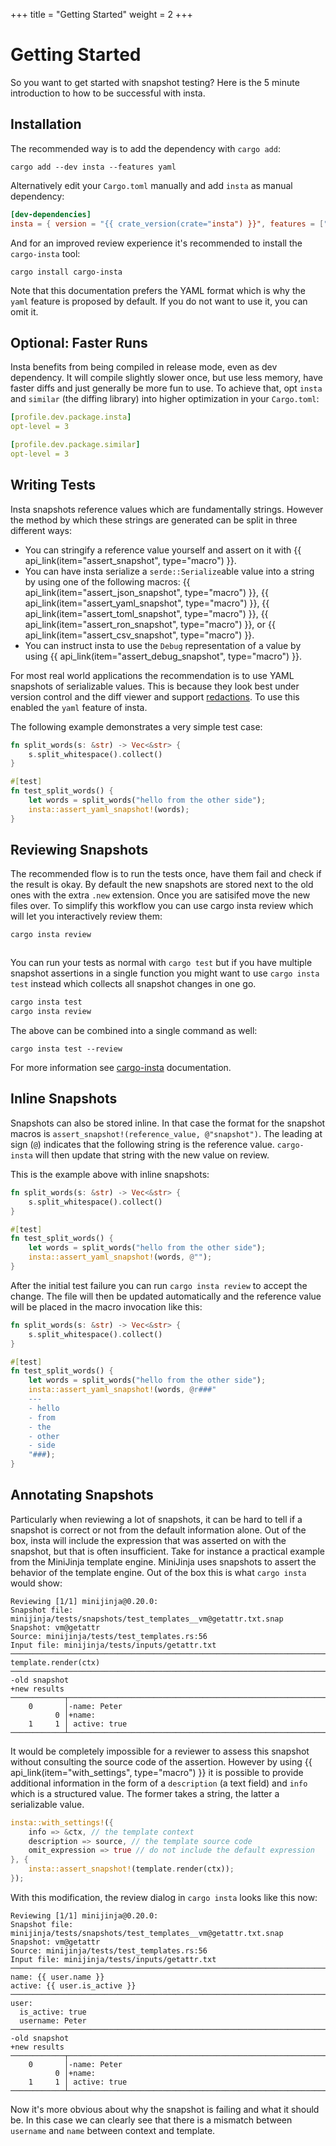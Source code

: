 +++
title = "Getting Started"
weight = 2
+++

# Getting Started

So you want to get started with snapshot testing?  Here is the 5 minute
introduction to how to be successful with insta.

## Installation

The recommended way is to add the dependency with `cargo add`:

```
cargo add --dev insta --features yaml
```

Alternatively edit your `Cargo.toml` manually and add `insta` as manual
dependency:

```toml
[dev-dependencies]
insta = { version = "{{ crate_version(crate="insta") }}", features = ["yaml"] }
```

And for an improved review experience it's recommended to install the
`cargo-insta` tool:

```
cargo install cargo-insta
```

Note that this documentation prefers the YAML format which is why the `yaml`
feature is proposed by default.  If you do not want to use it, you can omit it.

## Optional: Faster Runs

Insta benefits from being compiled in release mode, even as dev dependency.  It
will compile slightly slower once, but use less memory, have faster diffs and
just generally be more fun to use.  To achieve that, opt `insta` and `similar`
(the diffing library) into higher optimization in your `Cargo.toml`:

```yaml
[profile.dev.package.insta]
opt-level = 3

[profile.dev.package.similar]
opt-level = 3
```

## Writing Tests

Insta snapshots reference values which are fundamentally strings.  However the
method by which these strings are generated can be split in three different
ways:

* You can stringify a reference value yourself and assert on it with
  {{ api_link(item="assert_snapshot", type="macro") }}.
* You can have insta serialize a `serde::Serialize`able value into a string by
  using one of the following macros: {{ api_link(item="assert_json_snapshot", type="macro") }},
  {{ api_link(item="assert_yaml_snapshot", type="macro") }},
  {{ api_link(item="assert_toml_snapshot", type="macro") }},
  {{ api_link(item="assert_ron_snapshot", type="macro") }}, or {{ api_link(item="assert_csv_snapshot", type="macro") }}.
* You can instruct insta to use the `Debug` representation of a value by using
  {{ api_link(item="assert_debug_snapshot", type="macro") }}.

For most real world applications the recommendation is to use YAML snapshots
of serializable values.  This is because they look best under version control
and the diff viewer and support [redactions](../redactions/).  To use this
enabled the `yaml` feature of insta.

The following example demonstrates a very simple test case:

```rust
fn split_words(s: &str) -> Vec<&str> {
    s.split_whitespace().collect()
}

#[test]
fn test_split_words() {
    let words = split_words("hello from the other side");
    insta::assert_yaml_snapshot!(words);
}
```

## Reviewing Snapshots

The recommended flow is to run the tests once, have them fail and check if the
result is okay.  By default the new snapshots are stored next to the old ones
with the extra `.new` extension.  Once you are satisifed move the new files
over.  To simplify this workflow you can use cargo insta review which will let
you interactively review them:

```bash
cargo insta review
```

<div class="termcast"><img src="../quickstart.svg" alt=""></div>

You can run your tests as normal with `cargo test` but if you have multiple
snapshot assertions in a single function you might want to use `cargo insta
test` instead which collects all snapshot changes in one go.

```bash
cargo insta test
cargo insta review
```

The above can be combined into a single command as well:

```
cargo insta test --review
```

For more information see [cargo-insta](../cli/) documentation.

## Inline Snapshots

Snapshots can also be stored inline.  In that case the format
for the snapshot macros is `assert_snapshot!(reference_value, @"snapshot")`.
The leading at sign (`@`) indicates that the following string is the
reference value.  `cargo-insta` will then update that string with the new
value on review.

This is the example above with inline snapshots:

```rust
fn split_words(s: &str) -> Vec<&str> {
    s.split_whitespace().collect()
}

#[test]
fn test_split_words() {
    let words = split_words("hello from the other side");
    insta::assert_yaml_snapshot!(words, @"");
}
```

After the initial test failure you can run `cargo insta review` to
accept the change.  The file will then be updated automatically and the
reference value will be placed in the macro invocation like this:

```rust
fn split_words(s: &str) -> Vec<&str> {
    s.split_whitespace().collect()
}

#[test]
fn test_split_words() {
    let words = split_words("hello from the other side");
    insta::assert_yaml_snapshot!(words, @r###"
    ---
    - hello
    - from
    - the
    - other
    - side
    "###);
}
```

## Annotating Snapshots

Particularly when reviewing a lot of snapshots, it can be hard to tell if a snapshot is correct
or not from the default information alone.  Out of the box, insta will include the expression that
was asserted on with the snapshot, but that is often insufficient.  Take for instance a practical
example from the MiniJinja template engine.  MiniJinja uses snapshots to assert the behavior of the
template engine.  Out of the box this is what ``cargo insta`` would show:

```
Reviewing [1/1] minijinja@0.20.0:
Snapshot file: minijinja/tests/snapshots/test_templates__vm@getattr.txt.snap
Snapshot: vm@getattr
Source: minijinja/tests/test_templates.rs:56
Input file: minijinja/tests/inputs/getattr.txt
──────────────────────────────────────────────────────────────────────────────────
template.render(ctx)
──────────────────────────────────────────────────────────────────────────────────
-old snapshot
+new results
────────────┬─────────────────────────────────────────────────────────────────────
    0       │-name: Peter
          0 │+name:
    1     1 │ active: true
────────────┴─────────────────────────────────────────────────────────────────────
```

It would be completely impossible for a reviewer to assess this snapshot without consulting the source code
of the assertion.  However by using {{ api_link(item="with_settings", type="macro") }} it is possible to
provide additional information in the form of a `description` (a text field) and `info` which is a
structured value.  The former takes a string, the latter a serializable value.

```rust
insta::with_settings!({
    info => &ctx, // the template context
    description => source, // the template source code
    omit_expression => true // do not include the default expression
}, {
    insta::assert_snapshot!(template.render(ctx));
});
```

With this modification, the review dialog in `cargo insta` looks like this now:

```
Reviewing [1/1] minijinja@0.20.0:
Snapshot file: minijinja/tests/snapshots/test_templates__vm@getattr.txt.snap
Snapshot: vm@getattr
Source: minijinja/tests/test_templates.rs:56
Input file: minijinja/tests/inputs/getattr.txt
──────────────────────────────────────────────────────────────────────────────────
name: {{ user.name }}
active: {{ user.is_active }}
──────────────────────────────────────────────────────────────────────────────────
user:
  is_active: true
  username: Peter
──────────────────────────────────────────────────────────────────────────────────
-old snapshot
+new results
────────────┬─────────────────────────────────────────────────────────────────────
    0       │-name: Peter
          0 │+name:
    1     1 │ active: true
────────────┴─────────────────────────────────────────────────────────────────────
```

Now it's more obvious about why the snapshot is failing and what it should be.  In this
case we can clearly see that there is a mismatch between `username` and `name` between
context and template.
